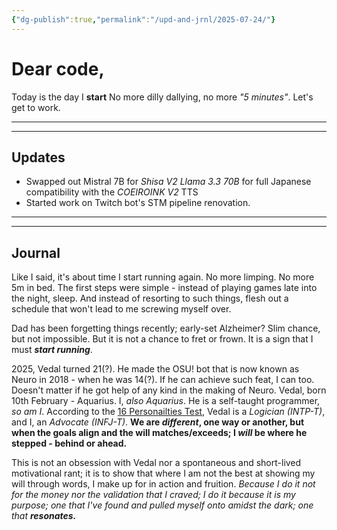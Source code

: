 ```yaml
---
{"dg-publish":true,"permalink":"/upd-and-jrnl/2025-07-24/"}
---
```


# Dear code,
Today is the day I **start**
No more dilly dallying, no more *"5 minutes"*.
Let's get to work.

---
---
## Updates
 - Swapped out Mistral 7B for *Shisa V2 Llama 3.3 70B* for full Japanese compatibility with the *COEIROINK V2* TTS
 - Started work on Twitch bot's STM pipeline renovation.

---
---
## Journal
Like I said, it's about time I start running again. No more limping. No more 5m in bed.
The first steps were simple - instead of playing games late into the night, sleep. And instead of resorting to such things, flesh out a schedule that won't lead to me screwing myself over.

Dad has been forgetting things recently; early-set Alzheimer? Slim chance, but not impossible. But it is not a chance to fret or frown. It is a sign that I must ***start running***.

2025, Vedal turned 21(?). He made the OSU! bot that is now known as Neuro in 2018 - when he was 14(?). If he can achieve such feat, I can too. Doesn't matter if he got help of any kind in the making of Neuro.
Vedal, born 10th February - Aquarius. I, *also Aquarius*.
He is a self-taught programmer, *so am I*.
According to the [16 Personailties Test](https://www.16personalities.com/free-personality-test), Vedal is a *Logician (INTP-T)*, and I, an *Advocate (INFJ-T)*.
**We are *different*, one way or another, but when the goals align and the will matches/exceeds; I *will* be where he stepped - behind or ahead.**

This is not an obsession with Vedal nor a spontaneous and short-lived motivational rant; it is to show that where I am not the best at showing my will through words, I make up for in action and fruition.
*Because I do it not for the money nor the validation that I craved; I do it because it is my purpose; one that I've found and pulled myself onto amidst the dark; one that **resonates.***